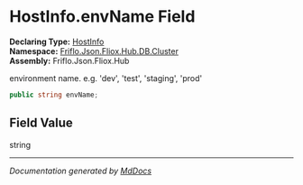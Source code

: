 ﻿<!--  
  <auto-generated>   
    The contents of this file were generated by a tool.  
    Changes to this file may be list if the file is regenerated  
  </auto-generated>   
-->

# HostInfo.envName Field

**Declaring Type:** [HostInfo](../index.md)  
**Namespace:** [Friflo.Json.Fliox.Hub.DB.Cluster](../../index.md)  
**Assembly:** Friflo.Json.Fliox.Hub

environment name. e.g. 'dev', 'test', 'staging', 'prod'

```csharp
public string envName;
```

## Field Value

string

___

*Documentation generated by [MdDocs](https://github.com/ap0llo/mddocs)*

